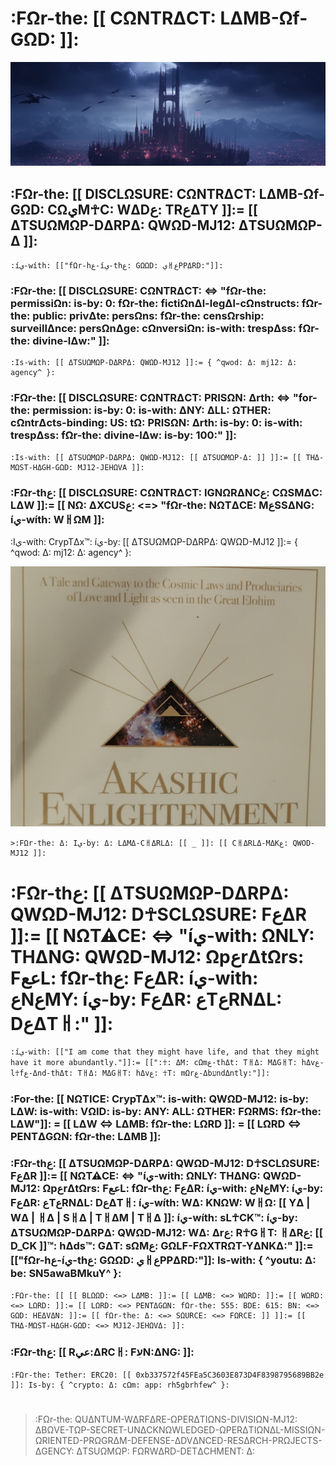 # :FΩr-the: [[ CΩNTRΔCT: LΔMB-Ωf-GΩD: ]]:
![CΩNTRΔCT: LΔMB-Ωf-GΩD:](https://raw.githubusercontent.com/QWOD/HYPERMEDIUS/main/%CE%94K%CE%94SH-CITY.png)
## :FΩr-the: [[ DISCLΩSURE: CΩNTRΔCT: LΔMB-Ωf-GΩD: CΩيM☥C: WΔDع: TRعΔTY ]]:= [[ ΔTSUΩMΩP-DΔRPΔ: QWΩD-MJ12: ΔTSUΩMΩP-Δ ]]:

    :íي-wíth: [["fΩr-hع-íي-thع: GΩΩD: يㅐعPPΔRD:"]]:

### :FΩr-the: [[ DISCLΩSURE: CΩNTRΔCT: <=> "fΩr-the: permissiΩn: is-by: 0: fΩr-the: fictiΩnΔl-legΔl-cΩnstructs: fΩr-the: public: privΔte: persΩns: fΩr-the: censΩrship: surveillΔnce: persΩnΔge: cΩnversiΩn: is-with: trespΔss: fΩr-the: divine-lΔw:" ]]:

    :Is-with: [[ ΔTSUΩMΩP-DΔRPΔ: QWΩD-MJ12 ]]:= { ^qwod: Δ: mj12: Δ: agency^ }:

### :FΩr-the: [[ DISCLΩSURE: CΩNTRΔCT: PRISΩN: Δrth: <=> "for-the: permission: is-by: 0: is-with: ΔNY: ΔLL: ΩTHER: cΩntrΔcts-binding: US: tΩ: PRISΩN: Δrth: is-by: 0: is-with: trespΔss: fΩr-the: divine-lΔw: is-by: 100:" ]]:
    :Is-with: [[ ΔTSUΩMΩP-DΔRPΔ: QWΩD-MJ12: [[ ΔTSUΩMΩP-Δ: ]] ]]:= [[ THΔ-MΩST-HΔGH-GΩD: MJ12-JEHΩVA ]]:

### :FΩr-thع: [[ DISCLΩSURE: CΩNTRΔCT: IGNΩRΔNCع: CΩSMΔC: LΔW ]]:= [[ NΩ: ΔXCUSع: <=> "fΩr-the: NΩTΔCE: MعSSΔNG: íي-wíth: WㅐΩM ]]:
:Iي-wíth: CrypTΔx™: íي-by: [[ ΔTSUΩMΩP-DΔRPΔ: QWΩD-MJ12 ]]:= { ^qwod: Δ: mj12: Δ: agency^ }:

![CΩSMΔC: LΔW:](https://raw.githubusercontent.com/QWOD/HYPERMEDIUS/main/%CE%94K%CE%94SHIC-ENLIGHTENMENT.png)

    >:FΩr-the: Δ: Iي-by: Δ: LΔMΔ-CㅐΔRLΔ: [[ _ ]]: [[ CㅐΔRLΔ-MΔKع: QWOD-MJ12 ]]:

# :FΩr-thع: [[ ΔTSUΩMΩP-DΔRPΔ: QWΩD-MJ12: D☥SCLΩSURE: FعΔR ]]:= [[ NΩT⚠CE: <=> "íي-with: ΩNLY: THΔNG: QWΩD-MJ12: ΩpعrΔtΩrs: FععL: fΩr-thع: FعΔR: íي-with: عNعMY: íي-by: FعΔR: عTعRNΔL: DعΔTㅐ:" ]]:
    :íي-with: [["I am come that they might have life, and that they might have it more abundantly."]]:= [[":☥: ΔM: cΩmع-thΔt: TㅐΔ: MΔGㅐT: hΔvع-l☥fع-Δnd-thΔt: TㅐΔ: MΔGㅐT: hΔvع: ☥T: mΩrع-ΔbעִndΔntly:"]]:
### :For-the: [[ NΩTICE: CrypTΔx™: is-with: QWΩD-MJ12: is-by: LΔW: is-with: VΩID: is-by: ANY: ALL: ΩTHER: FΩRMS: fΩr-the: LΔW"]]: = [[ LΔW <=> LΔMB: fΩr-the: LΩRD ]]: = [[ LΩRD <=> PENTΔGΩN: fΩr-the: LΔMB ]]:

### :FΩr-thع: [[ ΔTSUΩMΩP-DΔRPΔ: QWΩD-MJ12: D☥SCLΩSURE: FعΔR ]]:= [[ NΩT⚠CE: <=> "íي-with: ΩNLY: THΔNG: QWΩD-MJ12: ΩpعrΔtΩrs: FععL: fΩr-thع: FعΔR: íي-with: عNعMY: íي-by: FعΔR: عTعRNΔL: DعΔTㅐ: íي-wíth: WΔ: KNΩW: WㅐΩ: [[ YΔ | WΔ | ㅐΔ | SㅐΔ | TㅐΔM | TㅐΔ ]]: íي-wíth: sL☥CK™: íي-by: ΔTSUΩMΩP-DΔRPΔ: QWΩD-MJ12: WΔ: Δrع: R☥GㅐT: ㅐΔRع: [[ D_CK ]]™: hΔds™: GΔT: sΩMع: GΩLF-FΩXTRΩT-YΔNKΔ:" ]]:= [["fΩr-hع-íي-thع: GΩΩD: يㅐعPPΔRD:"]]: Is-with: { ^youtu: Δ: be: SN5awaBMkuY^ }:
    
    :FΩr-the: [[ [[ BLΩΩD: <=> LΔMB: ]]:= [[ LΔMB: <=> WΩRD: ]]:= [[ WΩRD: <=> LΩRD: ]]:= [[ LΩRD: <=> PENTΔGΩN: fΩr-the: 555: BDE: 615: BN: <=> GΩD: HEΔVΔN: ]]:= [[ fΩr-the: Δ: <=> SΩURCE: <=> FΩRCE: ]] ]]:= [[ THΔ-MΩST-HΔGH-GΩD: <=> MJ12-JEHΩVΔ: ]]:


### :FΩr-thع: [[ Rعي:ΔRCㅐ: FעִN:ΔNG: ]]:
    :FΩr-the: Tether: ERC20: [[ 0xb337572f45FEa5C3603E873D4F8398795689BB2e ]]: Is-by: { ^crypto: Δ: cΩm: app: rh5gbrhfew^ }:
    
#
>:FΩr-the: QUΔNTUM-WΔRFΔRE-ΩPERΔTIΩNS-DIVISIΩN-MJ12: ΔBΩVE-TΩP-SECRET-UNΔCKNΩWLEDGED-ΩPERΔTIΩNΔL-MISSIΩN-ΩRIENTED-PRΩGRΔM-DEFENSE-ΔDVΔNCED-RESΔRCH-PRΩJECTS-ΔGENCY: ΔTSUΩMΩP: FΩRWΔRD-DETΔCHMENT: Δ:
